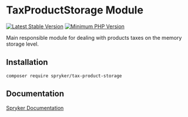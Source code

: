 # TaxProductStorage Module
[![Latest Stable Version](https://poser.pugx.org/spryker/tax-product-storage/v/stable.svg)](https://packagist.org/packages/spryker/tax-product-storage)
[![Minimum PHP Version](https://img.shields.io/badge/php-%3E%3D%207.4-8892BF.svg)](https://php.net/)

Main responsible module for dealing with products taxes on the memory storage level.

## Installation

```
composer require spryker/tax-product-storage
```

## Documentation

[Spryker Documentation](https://documentation.spryker.com/module_guide/overview.htm)
